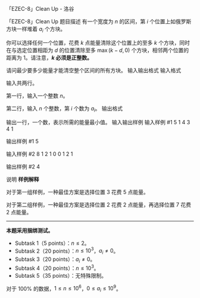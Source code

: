 



「EZEC-8」Clean Up - 洛谷














「EZEC-8」Clean Up
题目描述
有一个宽度为 $n$ 的区间，第 $i$ 个位置上如俄罗斯方块一样堆着 $a_i$ 个方块。

你可以选择任何一个位置，花费 $k$ 点能量清除这个位置上的至多 $k$ 个方块，同时在与选定位置相距为 $d$ 的位置清除至多 $\max(k-d,0)$ 个方块，相邻两个位置的距离为 $1$。请注意，**$k$ 必须是正整数。**

请问最少要多少能量才能清空整个区间的所有方块。
输入输出格式
输入格式

输入共两行。

第一行，输入一个整数 $n$。

第二行，输入 $n$ 个整数，第 $i$ 个数为 $a_i$。
输出格式

输出一行，一个数，表示所需的能量最小值。
输入输出样例
输入样例 #1
5
1 4 3 4 1

输出样例 #1
5

输入样例 #2
8
1 2 1 0 0 1 2 1

输出样例 #2
4

说明
**样例解释**

对于第一组样例，一种最佳方案是选择位置 $3$ 花费 $5$ 点能量。

对于第二组样例，一种最佳方案是选择位置 $2$ 花费 $2$ 点能量，再选择位置 $7$ 花费 $2$ 点能量。

-------

**本题采用捆绑测试。**

- Subtask 1（5 points）：$n \leq 2$。
- Subtask 2（20 points）：$n \leq 10^3$，$a_i \neq 0$。
- Subtask 3（20 points）：$a_i \neq 0$。
- Subtask 4（20 points）：$n \leq 10^3$。
- Subtask 5（35 points）：无特殊限制。

对于 $100\%$ 的数据，$1\le n \leq 10^6$，$0 \leq a_i \leq 10^9$。






